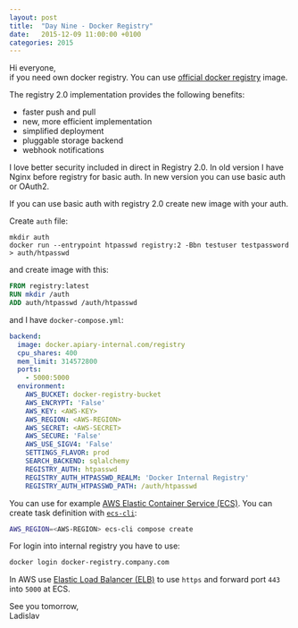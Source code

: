```yaml
---
layout: post
title:  "Day Nine - Docker Registry"
date:   2015-12-09 11:00:00 +0100
categories: 2015
---
```


Hi everyone,<br>
if you need own docker registry. You can use [official docker registry](https://github.com/docker/distribution) image.

The registry 2.0 implementation provides the following benefits:

- faster push and pull
- new, more efficient implementation
- simplified deployment
- pluggable storage backend
- webhook notifications

I love better security included in direct in Registry 2.0. In old version I have Nginx before registry for basic auth. In new version you can use basic auth or OAuth2.

If you can use basic auth with registry 2.0 create new image with your auth.

Create `auth` file:

```
mkdir auth
docker run --entrypoint htpasswd registry:2 -Bbn testuser testpassword > auth/htpasswd
```

and create image with this:

```dockerfile
FROM registry:latest
RUN mkdir /auth
ADD auth/htpasswd /auth/htpasswd
```

and I have `docker-compose.yml`:

```yaml
backend:
  image: docker.apiary-internal.com/registry
  cpu_shares: 400
  mem_limit: 314572800
  ports:
    - 5000:5000
  environment:
    AWS_BUCKET: docker-registry-bucket
    AWS_ENCRYPT: 'False'
    AWS_KEY: <AWS-KEY>
    AWS_REGION: <AWS-REGION>
    AWS_SECRET: <AWS-SECRET>
    AWS_SECURE: 'False'
    AWS_USE_SIGV4: 'False'
    SETTINGS_FLAVOR: prod
    SEARCH_BACKEND: sqlalchemy
    REGISTRY_AUTH: htpasswd
    REGISTRY_AUTH_HTPASSWD_REALM: 'Docker Internal Registry'
    REGISTRY_AUTH_HTPASSWD_PATH: /auth/htpasswd
```

You can use for example [AWS Elastic Container Service (ECS)](https://aws.amazon.com/ecs/). You can create task definition with [`ecs-cli`](http://docs.aws.amazon.com/AmazonECS/latest/developerguide/ECS_CLI.html):

```sh
AWS_REGION=<AWS-REGION> ecs-cli compose create
```

For login into internal registry you have to use:

```sh
docker login docker-registry.company.com
```

In AWS use [Elastic Load Balancer (ELB)](https://aws.amazon.com/elasticloadbalancing/) to use `https` and forward port `443` into `5000` at ECS.

See you tomorrow,<br>
Ladislav
